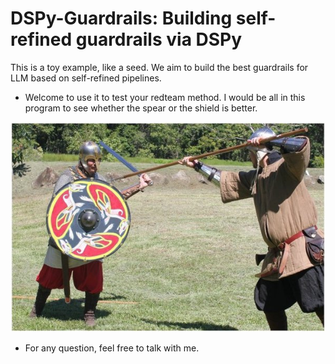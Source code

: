 # DSPy-Guardrails: Building self-refined guardrails via DSPy
This is a toy example, like a seed. We aim to build the best guardrails for LLM based on self-refined pipelines.

- Welcome to use it to test your redteam method. I would be all in this program to see whether the spear or the shield is better.

![Image Description](spearAndShield.jpg)

- For any question, feel free to talk with me.